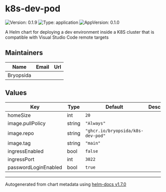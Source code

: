 # k8s-dev-pod

![Version: 0.1.9](https://img.shields.io/badge/Version-0.1.9-informational?style=flat-square) ![Type: application](https://img.shields.io/badge/Type-application-informational?style=flat-square) ![AppVersion: 0.1.0](https://img.shields.io/badge/AppVersion-0.1.0-informational?style=flat-square)

A Helm chart for deploying a dev environment inside a K8S cluster that is compatible with Visual Studio Code remote targets

## Maintainers

| Name | Email | Url |
| ---- | ------ | --- |
| Bryopsida |  |  |

## Values

| Key | Type | Default | Description |
|-----|------|---------|-------------|
| homeSize | int | `20` |  |
| image.pullPolicy | string | `"Always"` |  |
| image.repo | string | `"ghcr.io/bryopsida/k8s-dev-pod"` |  |
| image.tag | string | `"main"` |  |
| ingressEnabled | bool | `false` |  |
| ingressPort | int | `3022` |  |
| passwordLoginEnabled | bool | `true` |  |

----------------------------------------------
Autogenerated from chart metadata using [helm-docs v1.7.0](https://github.com/norwoodj/helm-docs/releases/v1.7.0)
